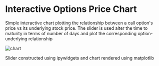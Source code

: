 # Interactive Options Price Chart

Simple interactive chart plotting the relationship between a call option's price vs its underlying stock price. The slider is used alter the time to maturity in terms of number of days and plot the corresponding option-underlying relationship

![chart](https://i.imgur.com/ErmSB49.gif)

Slider constructed using ipywidgets and chart rendered using matplotlib 
